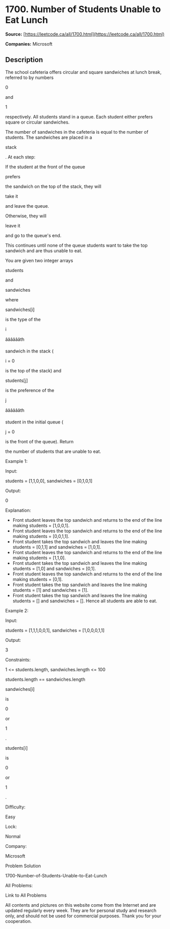 # 1700. Number of Students Unable to Eat Lunch

**Source:** [https://leetcode.ca/all/1700.html](https://leetcode.ca/all/1700.html)

**Companies:** Microsoft

## Description

The school cafeteria offers circular and square sandwiches at lunch break, referred
            to by numbers

0

and

1

respectively. All students stand in a
            queue. Each student either prefers square or circular sandwiches.

The number of sandwiches in the cafeteria is equal to the number of students. The
                sandwiches are placed in a

stack

. At each step:

If the student at the front of the queue

prefers

the sandwich
                    on the top of the stack, they will

take it

and leave the queue.

Otherwise, they will

leave it

and go to the queue's end.

This continues until none of the queue students want to take the top sandwich and are
                thus unable to eat.

You are given two integer arrays

students

and

sandwiches

where

sandwiches[i]

is the type of the

i

ââââââth

sandwich in the stack (

i = 0

is the
                top of the stack) and

students[j]

is the preference of the

j

ââââââth

student in the initial queue (

j = 0

is the front of the queue). Return

the number of students that are unable to eat.

Example 1:

Input:

students = [1,1,0,0], sandwiches = [0,1,0,1]

Output:

0

Explanation:

- Front student leaves the top sandwich and returns to the end of the line making students = [1,0,0,1].
- Front student leaves the top sandwich and returns to the end of the line making students = [0,0,1,1].
- Front student takes the top sandwich and leaves the line making students = [0,1,1] and sandwiches = [1,0,1].
- Front student leaves the top sandwich and returns to the end of the line making students = [1,1,0].
- Front student takes the top sandwich and leaves the line making students = [1,0] and sandwiches = [0,1].
- Front student leaves the top sandwich and returns to the end of the line making students = [0,1].
- Front student takes the top sandwich and leaves the line making students = [1] and sandwiches = [1].
- Front student takes the top sandwich and leaves the line making students = [] and sandwiches = [].
Hence all students are able to eat.

Example 2:

Input:

students = [1,1,1,0,0,1], sandwiches = [1,0,0,0,1,1]

Output:

3

Constraints:

1 <= students.length, sandwiches.length <= 100

students.length == sandwiches.length

sandwiches[i]

is

0

or

1

.

students[i]

is

0

or

1

.

Difficulty:

Easy

Lock:

Normal

Company:

Microsoft

Problem Solution

1700-Number-of-Students-Unable-to-Eat-Lunch

All Problems:

Link to All Problems

All contents and pictures on this website come from the Internet and are updated regularly every week. They are for personal study and research only, and should not be used for commercial purposes. Thank you for your cooperation.

